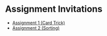 # Assignment Invitations

* [Assignment 1 (Card Trick)](https://classroom.github.com/a/Xcbb8gn3p)
* [Assignment 2 (Sorting)](https://classroom.github.com/a/UGmhbhY3S)
